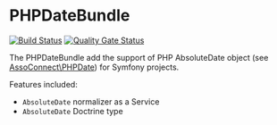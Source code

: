 # PHPDateBundle

[![Build Status](https://travis-ci.org/assoconnect/php-date.svg?branch=master)](https://travis-ci.org/assoconnect/php-date)
[![Quality Gate Status](https://sonarcloud.io/api/project_badges/measure?project=assoconnect_php-date&metric=alert_status)](https://sonarcloud.io/dashboard?id=assoconnect_php-date)

The PHPDateBundle add the support of PHP AbsoluteDate object (see [AssoConnect\PHPDate](https://github.com/assoconnect/php-date)) for Symfony projects.

Features included:

- `AbsoluteDate` normalizer as a Service
- `AbsoluteDate` Doctrine type
 